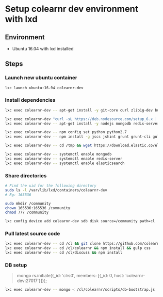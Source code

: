 # Setup colearnr dev environment with lxd

## Environment
- Ubuntu 16.04 with lxd installed

## Steps
### Launch new ubuntu container
```bash
lxc launch ubuntu:16.04 colearnr-dev
```

### Install dependencies
```bash
lxc exec colearnr-dev -- apt-get install -y git-core curl zlib1g-dev build-essential libssl-dev libreadline-dev libyaml-dev libsqlite3-dev sqlite3 libxml2-dev libxslt1-dev libcurl4-openssl-dev python-software-properties libgdbm-dev libncurses5-dev automake libtool bison libffi-dev

lxc exec colearnr-dev "curl -sL https://deb.nodesource.com/setup_6.x | sudo -E bash -"
lxc exec colearnr-dev -- apt-get install -y nodejs mongodb redis-server libreoffice python2.7 ruby2.3 ruby-compass

lxc exec colearnr-dev -- npm config set python python2.7
lxc exec colearnr-dev -- npm install -g jscs jshint grunt grunt-cli gulp gulp-cli bower nodemon standard standard-format

lxc exec colearnr-dev -- cd /tmp && wget https://download.elastic.co/elasticsearch/elasticsearch/elasticsearch-1.7.3.deb && dpkg -i elasticsearch-1.7.3.deb

lxc exec colearnr-dev -- systemctl enable mongodb
lxc exec colearnr-dev -- systemctl enable redis-server
lxc exec colearnr-dev -- systemctl enable elasticsearch
```

### Share directories
```bash
# Find the uid for the following directory
sudo ls -l /var/lib/lxd/containers/colearnr-dev
# Eg: 165536

sudo mkdir /community
chown 165536:165536 /community
chmod 777 /community

lxc config device add colearnr-dev sdb disk source=/community path=cl
```

### Pull latest source code
```bash
lxc exec colearnr-dev -- cd /cl && git clone https://github.com/colearnr/colearnr.git && git clone https://github.com/colearnr/discuss.git
lxc exec colearnr-dev -- cd /cl/colearnr && npm install && gulp css
lxc exec colearnr-dev -- cd /cl/discuss && npm install
```

### DB setup
> mongo
rs.initiate({_id: 'clrs0', members: [{_id: 0, host: 'colearnr-dev:27017'}]});

```bash
lxc exec colearnr-dev -- mongo < /cl/colearnr/scripts/db-bootstrap.js
```
